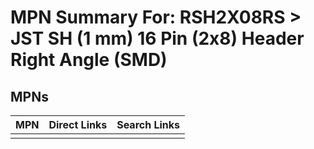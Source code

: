 



# MPN Summary For: RSH2X08RS > JST SH (1 mm) 16 Pin (2x8) Header Right Angle (SMD)

## MPNs
  

|MPN|Direct Links|Search Links|
| :--- | :--- | :--- |
||||
